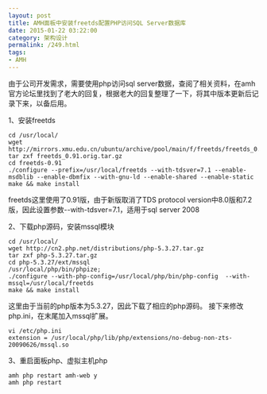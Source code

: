 ```yaml
---
layout: post
title: AMH面板中安装freetds配置PHP访问SQL Server数据库
date: 2015-01-22 03:22:00
category: 架构设计
permalink: /249.html
tags:
- AMH
---
```


<!--markdown-->由于公司开发需求，需要使用php访问sql server数据，查阅了相关资料，在amh官方论坛里找到了老大的回复，根据老大的回复整理了一下，将其中版本更新后记录下来，以备后用。

1、安装freetds

    cd /usr/local/
    wget http://mirrors.xmu.edu.cn/ubuntu/archive/pool/main/f/freetds/freetds_0.91.orig.tar.gz
    tar zxf freetds_0.91.orig.tar.gz
    cd freetds-0.91
    ./configure --prefix=/usr/local/freetds --with-tdsver=7.1 --enable-msdblib --enable-dbmfix --with-gnu-ld --enable-shared --enable-static
    make && make install
    

freetds这里使用了0.91版，由于新版取消了TDS protocol version中8.0版和7.2版，因此设置参数--with-tdsver=7.1，适用于sql server 2008

2、下载php源码，安装mssql模块

    cd /usr/local/
    wget http://cn2.php.net/distributions/php-5.3.27.tar.gz
    tar zxf php-5.3.27.tar.gz
    cd php-5.3.27/ext/mssql
    /usr/local/php/bin/phpize;
    ./configure --with-php-config=/usr/local/php/bin/php-config  --with-mssql=/usr/local/freetds
    make && make install
    

这里由于当前的php版本为5.3.27，因此下载了相应的php源码。 接下来修改php.ini，在末尾加入mssql扩展。

    vi /etc/php.ini
    extension = /usr/local/php/lib/php/extensions/no-debug-non-zts-20090626/mssql.so
    

3、重启面板php、虚拟主机php

    amh php restart amh-web y
    amh php restart